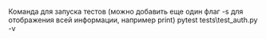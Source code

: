 Команда для запуска тестов (можно добавить еще один флаг -s для отображения всей информации, например print)
pytest tests\test_auth.py -v